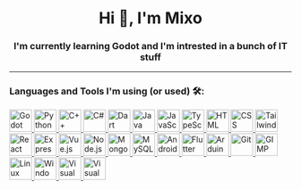 <h1 align="center">Hi 👋, I'm Mixo</h1>
<h3 align="center">I'm currently learning Godot and I'm intrested in a bunch of IT stuff</h3>
<hr>
<h3 align="left">Languages and Tools I'm using (or used) 🛠️:</h3>
<p align="left">
    <a href="https://www.godotengine.org" target="_blank" rel="noreferrer"> 
        <img src="https://cdn.jsdelivr.net/gh/devicons/devicon@latest/icons/godot/godot-original.svg" alt="Godot" width="40" height="40"/> 
    </a>
    <a href="https://www.python.org/" target="_blank" rel="noreferrer"> 
        <img src="https://cdn.jsdelivr.net/gh/devicons/devicon@latest/icons/python/python-original.svg" alt="Python" width="40" height="40"/> 
    </a>
    <a href="https://en.cppreference.com/w/" target="_blank" rel="noreferrer"> 
        <img src="https://cdn.jsdelivr.net/gh/devicons/devicon@latest/icons/cplusplus/cplusplus-original.svg" alt="C++" width="40" height="40"/> 
    </a>
    <a href="https://docs.microsoft.com/en-us/dotnet/csharp/" target="_blank" rel="noreferrer"> 
        <img src="https://cdn.jsdelivr.net/gh/devicons/devicon@latest/icons/csharp/csharp-original.svg" alt="C#" width="40" height="40"/> 
    </a>
    <a href="https://dart.dev/" target="_blank" rel="noreferrer"> 
        <img src="https://cdn.jsdelivr.net/gh/devicons/devicon@latest/icons/dart/dart-original.svg" alt="Dart" width="40" height="40"/> 
    </a>
    <a href="https://www.java.com/" target="_blank" rel="noreferrer"> 
        <img src="https://cdn.jsdelivr.net/gh/devicons/devicon@latest/icons/java/java-original.svg" alt="Java" width="40" height="40"/> 
    </a>
    <a href="https://developer.mozilla.org/en-US/docs/Web/JavaScript" target="_blank" rel="noreferrer"> 
        <img src="https://cdn.jsdelivr.net/gh/devicons/devicon@latest/icons/javascript/javascript-original.svg" alt="JavaScript" width="40" height="40" /> 
    </a>
    <a href="https://www.typescriptlang.org/" target="_blank" rel="noreferrer"> 
        <img src="https://cdn.jsdelivr.net/gh/devicons/devicon@latest/icons/typescript/typescript-original.svg" alt="TypeScript" width="40" height="40" /> 
    </a>
    <a href="https://developer.mozilla.org/en-US/docs/Web/HTML" target="_blank" rel="noreferrer"> 
        <img src="https://cdn.jsdelivr.net/gh/devicons/devicon@latest/icons/html5/html5-original.svg" alt="HTML" width="40" height="40"/> 
    </a>
    <a href="https://developer.mozilla.org/en-US/docs/Web/CSS" target="_blank" rel="noreferrer"> 
        <img src="https://cdn.jsdelivr.net/gh/devicons/devicon@latest/icons/css3/css3-original.svg" alt="CSS" width="40" height="40"/> 
    </a>
    <a href="https://tailwindcss.com/" target="_blank" rel="noreferrer"> 
        <img src="https://cdn.jsdelivr.net/gh/devicons/devicon@latest/icons/tailwindcss/tailwindcss-original.svg" alt="Tailwind" width="40" height="40"/> 
    </a>
    <a href="https://reactjs.org/" target="_blank" rel="noreferrer"> 
        <img src="https://cdn.jsdelivr.net/gh/devicons/devicon@latest/icons/react/react-original.svg" alt="React" width="40" height="40"/> 
    </a>
    <a href="https://expressjs.com/" target="_blank" rel="noreferrer"> 
        <img src="https://cdn.jsdelivr.net/gh/devicons/devicon@latest/icons/express/express-original.svg" alt="Express" width="40" height="40"/> 
    </a>
    <a href="https://vuejs.org/" target="_blank" rel="noreferrer"> 
        <img src="https://cdn.jsdelivr.net/gh/devicons/devicon@latest/icons/vuejs/vuejs-original.svg" alt="Vue.js" width="40" height="40"/> 
    </a>
    <a href="https://nodejs.org/" target="_blank" rel="noreferrer"> 
        <img src="https://cdn.jsdelivr.net/gh/devicons/devicon@latest/icons/nodejs/nodejs-original.svg" alt="Node.js" width="40" height="40"/> 
    </a>
    <a href="https://www.mongodb.com/" target="_blank" rel="noreferrer"> 
        <img src="https://cdn.jsdelivr.net/gh/devicons/devicon@latest/icons/mongodb/mongodb-original.svg" alt="MongoDB" width="40" height="40"/> 
    </a>
    <a href="https://www.mysql.com/" target="_blank" rel="noreferrer"> 
        <img src="https://cdn.jsdelivr.net/gh/devicons/devicon@latest/icons/mysql/mysql-original-wordmark.svg" alt="MySQL" width="40" height="40"/> 
    </a>
    <a href="https://developer.android.com/" target="_blank" rel="noreferrer"> 
        <img src="https://cdn.jsdelivr.net/gh/devicons/devicon@latest/icons/android/android-original.svg" alt="Android" width="40" height="40"/> 
    </a>
    <a href="https://flutter.dev/" target="_blank" rel="noreferrer"> 
        <img src="https://cdn.jsdelivr.net/gh/devicons/devicon@latest/icons/flutter/flutter-original.svg" alt="Flutter" width="40" height="40"/> 
    </a>
    <a href="https://www.arduino.cc/" target="_blank" rel="noreferrer"> 
        <img src="https://cdn.jsdelivr.net/gh/devicons/devicon@latest/icons/arduino/arduino-original.svg" alt="Arduino" width="40" height="40"/> 
    </a>
    <a href="https://git-scm.com/" target="_blank" rel="noreferrer"> 
        <img src="https://cdn.jsdelivr.net/gh/devicons/devicon@latest/icons/git/git-original.svg" alt="Git" width="40" height="40"/> 
    </a>
    <a href="https://www.gimp.org/" target="_blank" rel="noreferrer"> 
        <img src="https://cdn.jsdelivr.net/gh/devicons/devicon@latest/icons/gimp/gimp-original.svg" alt="GIMP" width="40" height="40"/> 
    </a>
    <a href="https://www.linuxmint.com/" target="_blank" rel="noreferrer"> 
        <img src="https://cdn.jsdelivr.net/gh/devicons/devicon@latest/icons/linux/linux-original.svg" alt="Linux Mint" width="40" height="40"/> 
    </a>
    <a href="https://www.microsoft.com/en-us/windows/" target="_blank" rel="noreferrer"> 
        <img src="https://cdn.jsdelivr.net/gh/devicons/devicon@latest/icons/windows8/windows8-original.svg" alt="Windows 11" width="40" height="40"/> 
    </a>
    <a href="https://visualstudio.microsoft.com/" target="_blank" rel="noreferrer"> 
        <img src="https://cdn.jsdelivr.net/gh/devicons/devicon@latest/icons/visualstudio/visualstudio-original.svg" alt="Visual Studio" width="40" height="40"/> 
    </a>
    <a href="https://code.visualstudio.com/" target="_blank" rel="noreferrer"> 
        <img src="https://cdn.jsdelivr.net/gh/devicons/devicon@latest/icons/vscode/vscode-original.svg" alt="Visual Studio Code" width="40" height="40"/> 
    </a>
</p>
